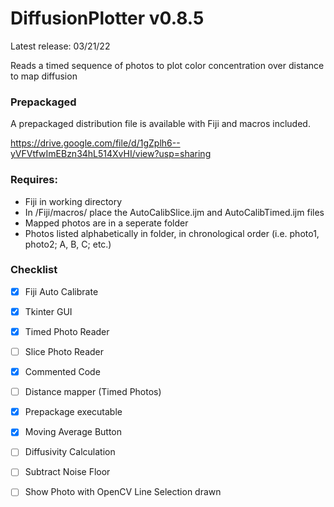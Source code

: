 # DiffusionPlotter v0.8.5
Latest release: 03/21/22

Reads a timed sequence of photos to plot color concentration over distance to map diffusion

### Prepackaged
A prepackaged distribution file is available with Fiji and macros included.

https://drive.google.com/file/d/1gZplh6--yVFVtfwImEBzn34hL514XvHI/view?usp=sharing

### Requires: 
- Fiji in working directory
- In /Fiji/macros/ place the AutoCalibSlice.ijm and AutoCalibTimed.ijm files
- Mapped photos are in a seperate folder
- Photos listed alphabetically in folder, in chronological order (i.e. photo1, photo2; A, B, C; etc.)

### Checklist
- [x] Fiji Auto Calibrate
- [x] Tkinter GUI
- [x] Timed Photo Reader
- [ ] Slice Photo Reader
- [x] Commented Code
- [ ] Distance mapper (Timed Photos)
- [x] Prepackage executable
- [x] Moving Average Button
- [ ] Diffusivity Calculation
- [ ] Subtract Noise Floor
- [ ] Show Photo with OpenCV Line Selection drawn

